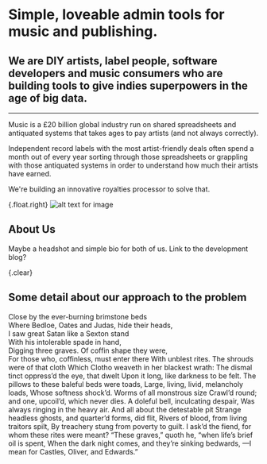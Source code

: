 <!-- what? -->

# Simple, loveable admin tools for music and publishing.

## We are DIY artists, label people, software developers and music consumers who are building tools to give indies superpowers in the age of big data.

***


<!-- why? -->


<section>

Music is a £20 billion global industry run on shared spreadsheets and antiquated systems that takes ages to pay artists (and not always correctly). 

Independent record labels with the most artist-friendly deals often spend a month out of every year sorting through those spreadsheets or grappling with those antiquated systems in order to understand how much their artists have earned. 

We're building an innovative royalties processor to solve that. 

</section>

<section>

<!-- who? -->

{.float.right}
![alt text for image](https://i.natgeofe.com/n/548467d8-c5f1-4551-9f58-6817a8d2c45e/NationalGeographic_2572187_square.jpg)

## About Us

Maybe a headshot and simple bio for both of us. Link to the development blog?

</section>

<section>

<!-- how? -->

{.clear}
## Some detail about our approach to the problem

Close by the ever-burning brimstone beds <br />
Where Bedloe, Oates and Judas, hide their heads,<br />
I saw great Satan like a Sexton stand<br />
With his intolerable spade in hand,<br />
Digging three graves. Of coffin shape they were,<br />
For those who, coffinless, must enter there
With unblest rites. The shrouds were of that cloth
Which Clotho weaveth in her blackest wrath:
The dismal tinct oppress’d the eye, that dwelt
Upon it long, like darkness to be felt.
The pillows to these baleful beds were toads,
Large, living, livid, melancholy loads,
Whose softness shock’d. Worms of all monstrous size
Crawl’d round; and one, upcoil’d, which never dies.
A doleful bell, inculcating despair,
Was always ringing in the heavy air.
And all about the detestable pit
Strange headless ghosts, and quarter’d forms, did flit,
Rivers of blood, from living traitors spilt,
By treachery stung from poverty to guilt.
I ask’d the fiend, for whom these rites were meant?
“These graves,” quoth he, “when life’s brief oil is spent,
When the dark night comes, and they’re sinking bedwards,
—I mean for Castles, Oliver, and Edwards.”

</section>

<!-- etc. -->
